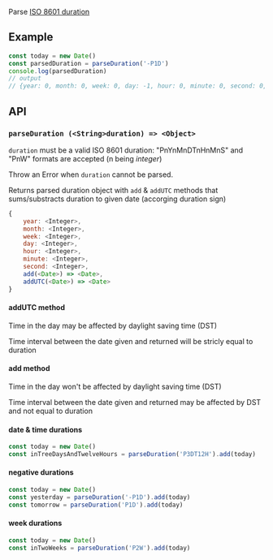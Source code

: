 Parse [ISO 8601 duration](https://en.wikipedia.org/wiki/ISO_8601#Durations)

## Example
```js
const today = new Date()
const parsedDuration = parseDuration('-P1D')
console.log(parsedDuration)
// output
// {year: 0, month: 0, week: 0, day: -1, hour: 0, minute: 0, second: 0, add: function add(date)}
```

## API

### `parseDuration (<String>duration) => <Object>`

`duration` must be a valid ISO 8601 duration: "PnYnMnDTnHnMnS" and "PnW" formats are accepted (n being *integer*)

Throw an Error when `duration` cannot be parsed.

Returns parsed duration object with `add` & `addUTC` methods that sums/substracts duration to given date (accorging duration sign)

```js
{
	year: <Integer>,
	month: <Integer>,
	week: <Integer>,
	day: <Integer>,
	hour: <Integer>,
	minute: <Integer>,
	second: <Integer>,
	add(<Date>) => <Date>,
	addUTC(<Date>) => <Date>
}
```

#### addUTC method

Time in the day may be affected by daylight saving time (DST)

Time interval between the date given and returned will be stricly equal to duration

#### add method

Time in the day won't be affected by daylight saving time (DST)

Time interval between the date given and returned may be affected by DST and not equal to duration

#### date & time durations

```js
const today = new Date()
const inTreeDaysAndTwelveHours = parseDuration('P3DT12H').add(today)
```

#### negative durations

```js
const today = new Date()
const yesterday = parseDuration('-P1D').add(today)
const tomorrow = parseDuration('P1D').add(today)
```

#### week durations

```js
const today = new Date()
const inTwoWeeks = parseDuration('P2W').add(today)
```
